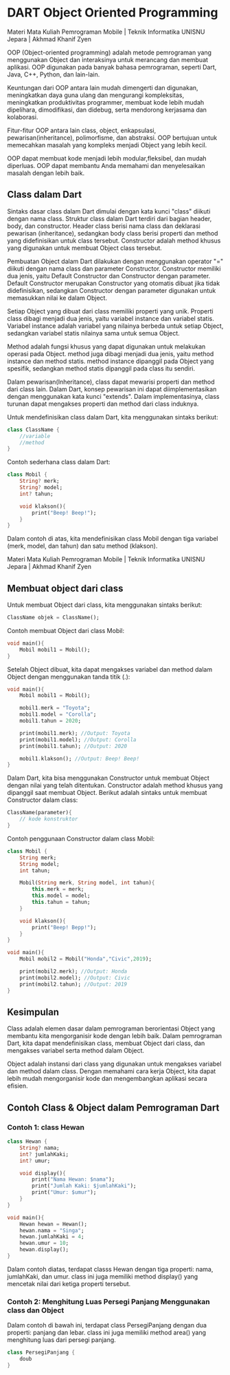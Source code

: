 # DART Object Oriented Programming

Materi Mata Kuliah Pemrograman Mobile | Teknik Informatika UNISNU Jepara | Akhmad Khanif Zyen

OOP (Object-oriented programming) adalah metode pemrograman yang menggunakan Object dan interaksinya untuk merancang dan membuat aplikasi. OOP digunakan pada banyak bahasa pemrograman, seperti Dart, Java, C++, Python, dan lain-lain.

Keuntungan dari OOP antara lain mudah dimengerti dan digunakan, meningkatkan daya guna ulang dan mengurangi kompleksitas, meningkatkan produktivitas programmer, membuat kode lebih mudah dipelihara, dimodifikasi, dan didebug, serta mendorong kerjasama dan kolaborasi.

Fitur-fitur OOP antara lain class, object, enkapsulasi, pewarisan(inheritance), polimorfisme, dan abstraksi. OOP bertujuan untuk memecahkan masalah yang kompleks menjadi Object yang lebih kecil.

OOP dapat membuat kode menjadi lebih modular,fleksibel, dan mudah diperluas. OOP dapat membantu Anda memahami dan menyelesaikan masalah dengan lebih baik.

## Class dalam Dart

Sintaks dasar class dalam Dart dimulai dengan kata kunci "class" diikuti dengan nama class. Struktur class dalam Dart terdiri dari bagian header, body, dan constructor. Header class berisi nama class dan deklarasi pewarisan (inheritance), sedangkan body class berisi properti dan method yang didefinisikan untuk class tersebut. Constructor adalah method khusus yang digunakan untuk membuat Object class tersebut.

Pembuatan Object dalam Dart dilakukan dengan menggunakan operator "=" diikuti dengan nama class dan parameter Constructor. Constructor memiliki dua jenis, yaitu Default Constructor dan Constructor dengan parameter. Default Constructor merupakan Constructor yang otomatis dibuat jika tidak didefinisikan, sedangkan Constructor dengan parameter digunakan untuk memasukkan nilai ke dalam Object.

Setiap Object yang dibuat dari class memiliki properti yang unik. Properti class dibagi menjadi dua jenis, yaitu variabel instance dan variabel statis. Variabel instance adalah variabel yang nilainya berbeda untuk setiap Object, sedangkan variabel statis nilainya sama untuk semua Object.

Method adalah fungsi khusus yang dapat digunakan untuk melakukan operasi pada Object. method juga dibagi menjadi dua jenis, yaitu method instance dan method statis. method instance dipanggil pada Object yang spesifik, sedangkan method statis dipanggil pada class itu sendiri.

Dalam pewarisan(Inheritance), class dapat mewarisi properti dan method dari class lain. Dalam Dart, konsep pewarisan ini dapat diimplementasikan dengan menggunakan kata kunci "extends". Dalam implementasinya, class turunan dapat mengakses properti dan method dari class induknya.

Untuk mendefinisikan class dalam Dart, kita menggunakan sintaks berikut:

```dart
class ClassName {
    //variable
    //method
}
```

Contoh sederhana class dalam Dart:

```dart
class Mobil {
    String? merk;
    String? model;
    int? tahun;

    void klakson(){
        print("Beep! Beep!");
    }
}
```

Dalam contoh di atas, kita mendefinisikan class Mobil dengan tiga variabel (merk, model, dan tahun) dan satu method (klakson).

Materi Mata Kuliah Pemrograman Mobile | Teknik Informatika UNISNU Jepara | Akhmad Khanif Zyen

## Membuat object dari class

Untuk membuat Object dari class, kita menggunakan sintaks berikut:

```dart
ClassName objek = ClassName();
```

Contoh membuat Object dari class Mobil:

```dart
void main(){
    Mobil mobil1 = Mobil();
}
```

Setelah Object dibuat, kita dapat mengakses variabel dan method dalam Object dengan menggunakan tanda titik (.):

```dart
void main(){
    Mobil mobil1 = Mobil();

    mobil1.merk = "Toyota";
    mobil1.model = "Corolla";
    mobil1.tahun = 2020;

    print(mobil1.merk); //Output: Toyota
    print(mobil1.model); //Output: Corolla
    print(mobil1.tahun); //Output: 2020

    mobil1.klakson(); //Output: Beep! Beep!
}
```

Dalam Dart, kita bisa menggunakan Constructor untuk membuat Object dengan nilai yang telah ditentukan. Constructor adalah method khusus yang dipanggil saat membuat Object. Berikut adalah sintaks untuk membuat Constructor dalam class:

```dart
ClassName(parameter){
    // kode konstruktor
}
```

Contoh penggunaan Constructor dalam class Mobil:

```dart
class Mobil {
    String merk;
    String model;
    int tahun;

    Mobil(String merk, String model, int tahun){
        this.merk = merk;
        this.model = model;
        this.tahun = tahun;
    }

    void klakson(){
        print("Beep! Bepp!");
    }
}

void main(){
    Mobil mobil2 = Mobil("Honda","Civic",2019);

    print(mobil2.merk); //Output: Honda
    print(mobil2.model); //Output: Civic
    print(mobil2.tahun); //Output: 2019
}
```

## Kesimpulan

Class adalah elemen dasar dalam pemrograman berorientasi Object yang membantu kita mengorganisir kode dengan lebih baik. Dalam pemrograman Dart, kita dapat mendefinisikan class, membuat Object dari class, dan mengakses variabel serta method dalam Object.

Object adalah instansi dari class yang digunakan untuk mengakses variabel dan method dalam class. Dengan memahami cara kerja Object, kita dapat lebih mudah mengorganisir kode dan mengembangkan aplikasi secara efisien.

## Contoh Class & Object dalam Pemrograman Dart

### Contoh 1: class Hewan

```dart
class Hewan {
    String? nama;
    int? jumlahKaki;
    int? umur;

    void display(){
        print("Nama Hewan: $nama");
        print("Jumlah Kaki: $jumlahKaki");
        print("Umur: $umur");
    }
}

void main(){
    Hewan hewan = Hewan();
    hewan.nama = "Singa";
    hewan.jumlahKaki = 4;
    hewan.umur = 10;
    hewan.display();
}
```

Dalam contoh diatas, terdapat classs Hewan dengan tiga properti: nama, jumlahKaki, dan umur. class ini juga memiliki method display() yang mencetak nilai dari ketiga properti tersebut.

### Contoh 2: Menghitung Luas Persegi Panjang Menggunakan class dan Object

Dalam contoh di bawah ini, terdapat class PersegiPanjang dengan dua properti: panjang dan lebar. class ini juga memiliki method area() yang menghitung luas dari persegi panjang.

```dart
class PersegiPanjang {
    doub
}
```

